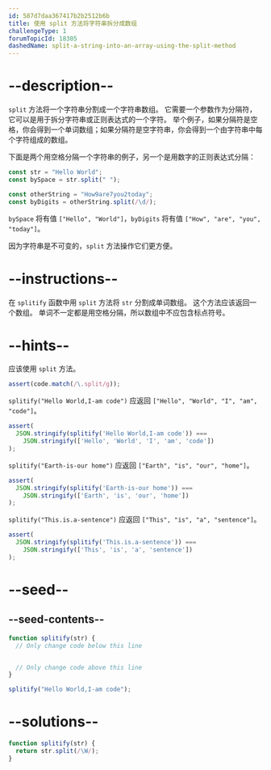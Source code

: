 ```yaml
---
id: 587d7daa367417b2b2512b6b
title: 使用 split 方法将字符串拆分成数组
challengeType: 1
forumTopicId: 18305
dashedName: split-a-string-into-an-array-using-the-split-method
---
```


# --description--

`split` 方法将一个字符串分割成一个字符串数组。 它需要一个参数作为分隔符，它可以是用于拆分字符串或正则表达式的一个字符。 举个例子，如果分隔符是空格，你会得到一个单词数组；如果分隔符是空字符串，你会得到一个由字符串中每个字符组成的数组。

下面是两个用空格分隔一个字符串的例子，另一个是用数字的正则表达式分隔：

```js
const str = "Hello World";
const bySpace = str.split(" ");

const otherString = "How9are7you2today";
const byDigits = otherString.split(/\d/);
```

`bySpace` 将有值 `["Hello", "World"]`，`byDigits` 将有值 `["How", "are", "you", "today"]`。

因为字符串是不可变的，`split` 方法操作它们更方便。

# --instructions--

在 `splitify` 函数中用 `split` 方法将 `str` 分割成单词数组。 这个方法应该返回一个数组。 单词不一定都是用空格分隔，所以数组中不应包含标点符号。

# --hints--

应该使用 `split` 方法。

```js
assert(code.match(/\.split/g));
```

`splitify("Hello World,I-am code")` 应返回 `["Hello", "World", "I", "am", "code"]`。

```js
assert(
  JSON.stringify(splitify('Hello World,I-am code')) ===
    JSON.stringify(['Hello', 'World', 'I', 'am', 'code'])
);
```

`splitify("Earth-is-our home")` 应返回 `["Earth", "is", "our", "home"]`。

```js
assert(
  JSON.stringify(splitify('Earth-is-our home')) ===
    JSON.stringify(['Earth', 'is', 'our', 'home'])
);
```

`splitify("This.is.a-sentence")` 应返回 `["This", "is", "a", "sentence"]`。

```js
assert(
  JSON.stringify(splitify('This.is.a-sentence')) ===
    JSON.stringify(['This', 'is', 'a', 'sentence'])
);
```

# --seed--

## --seed-contents--

```js
function splitify(str) {
  // Only change code below this line


  // Only change code above this line
}

splitify("Hello World,I-am code");
```

# --solutions--

```js
function splitify(str) {
  return str.split(/\W/);
}
```
